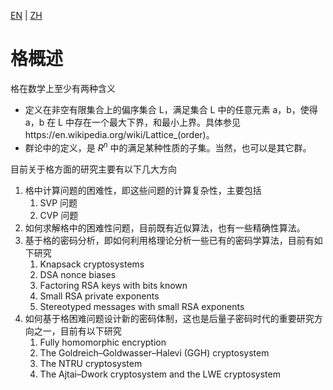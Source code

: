[EN](./overview.md) | [ZH](./overview-zh.md)
# 格概述

格在数学上至少有两种含义

- 定义在非空有限集合上的偏序集合 L，满足集合 L 中的任意元素 a，b，使得 a，b 在 L 中存在一个最大下界，和最小上界。具体参见https://en.wikipedia.org/wiki/Lattice_(order)。
- 群论中的定义，是 $R^n$ 中的满足某种性质的子集。当然，也可以是其它群。

目前关于格方面的研究主要有以下几大方向

1. 格中计算问题的困难性，即这些问题的计算复杂性，主要包括 
    1. SVP 问题
    2. CVP 问题
2. 如何求解格中的困难性问题，目前既有近似算法，也有一些精确性算法。
3. 基于格的密码分析，即如何利用格理论分析一些已有的密码学算法，目前有如下研究
    1. Knapsack cryptosystems
    2. DSA nonce biases
    3. Factoring RSA keys with bits known
    4. Small RSA private exponents
    5. Stereotyped messages with small RSA exponents
4. 如何基于格困难问题设计新的密码体制，这也是后量子密码时代的重要研究方向之一，目前有以下研究
    1. Fully homomorphic encryption
    2. The Goldreich–Goldwasser–Halevi (GGH) cryptosystem
    3. The NTRU cryptosystem
    4. The Ajtai–Dwork cryptosystem and the LWE cryptosystem

